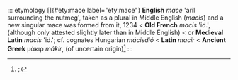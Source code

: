 ::: etymology
[]{#ety:mace label="ety:mace"} **English** *mace* 'aril surrounding the
nutmeg', taken as a plural in Middle English (*macis*) and a new
singular mace was formed from it, 1234 \< **Old French** *macis* 'id.',
(although only attested slightly later than in Middle English) \< or
**Medieval Latin** *macis* 'id.'; cf. cognates Hungarian *mácisdió* \<
**Latin** *macir* \< **Ancient Greek** μάκιρ *mákir*, (of uncertain
origin)[^1]
:::

[^1]: ;
